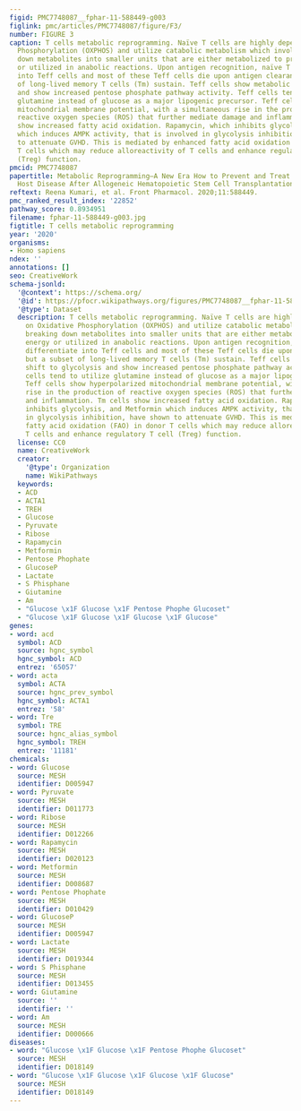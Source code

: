 ```yaml
---
figid: PMC7748087__fphar-11-588449-g003
figlink: pmc/articles/PMC7748087/figure/F3/
number: FIGURE 3
caption: T cells metabolic reprogramming. Naïve T cells are highly dependent on Oxidative
  Phosphorylation (OXPHOS) and utilize catabolic metabolism which involves breaking
  down metabolites into smaller units that are either metabolized to produce energy
  or utilized in anabolic reactions. Upon antigen recognition, naïve T cells differentiate
  into Teff cells and most of these Teff cells die upon antigen clearance, but a subset
  of long-lived memory T cells (Tm) sustain. Teff cells show metabolic shift to glycolysis
  and show increased pentose phosphate pathway activity. Teff cells tend to utilize
  glutamine instead of glucose as a major lipogenic precursor. Teff cells show hyperpolarized
  mitochondrial membrane potential, with a simultaneous rise in the production of
  reactive oxygen species (ROS) that further mediate damage and inflammation. Tm cells
  show increased fatty acid oxidation. Rapamycin, which inhibits glycolysis, and Metformin
  which induces AMPK activity, that is involved in glycolysis inhibition, have shown
  to attenuate GVHD. This is mediated by enhanced fatty acid oxidation (FAO) in donor
  T cells which may reduce alloreactivity of T cells and enhance regulatory T cell
  (Treg) function.
pmcid: PMC7748087
papertitle: Metabolic Reprogramming—A New Era How to Prevent and Treat Graft Versus
  Host Disease After Allogeneic Hematopoietic Stem Cell Transplantation Has Begun.
reftext: Reena Kumari, et al. Front Pharmacol. 2020;11:588449.
pmc_ranked_result_index: '22852'
pathway_score: 0.8934951
filename: fphar-11-588449-g003.jpg
figtitle: T cells metabolic reprogramming
year: '2020'
organisms:
- Homo sapiens
ndex: ''
annotations: []
seo: CreativeWork
schema-jsonld:
  '@context': https://schema.org/
  '@id': https://pfocr.wikipathways.org/figures/PMC7748087__fphar-11-588449-g003.html
  '@type': Dataset
  description: T cells metabolic reprogramming. Naïve T cells are highly dependent
    on Oxidative Phosphorylation (OXPHOS) and utilize catabolic metabolism which involves
    breaking down metabolites into smaller units that are either metabolized to produce
    energy or utilized in anabolic reactions. Upon antigen recognition, naïve T cells
    differentiate into Teff cells and most of these Teff cells die upon antigen clearance,
    but a subset of long-lived memory T cells (Tm) sustain. Teff cells show metabolic
    shift to glycolysis and show increased pentose phosphate pathway activity. Teff
    cells tend to utilize glutamine instead of glucose as a major lipogenic precursor.
    Teff cells show hyperpolarized mitochondrial membrane potential, with a simultaneous
    rise in the production of reactive oxygen species (ROS) that further mediate damage
    and inflammation. Tm cells show increased fatty acid oxidation. Rapamycin, which
    inhibits glycolysis, and Metformin which induces AMPK activity, that is involved
    in glycolysis inhibition, have shown to attenuate GVHD. This is mediated by enhanced
    fatty acid oxidation (FAO) in donor T cells which may reduce alloreactivity of
    T cells and enhance regulatory T cell (Treg) function.
  license: CC0
  name: CreativeWork
  creator:
    '@type': Organization
    name: WikiPathways
  keywords:
  - ACD
  - ACTA1
  - TREH
  - Glucose
  - Pyruvate
  - Ribose
  - Rapamycin
  - Metformin
  - Pentose Phophate
  - GlucoseP
  - Lactate
  - S Phisphane
  - Giutamine
  - Am
  - "Glucose \x1F Glucose \x1F Pentose Phophe Glucoset"
  - "Glucose \x1F Glucose \x1F Glucose \x1F Glucose"
genes:
- word: acd
  symbol: ACD
  source: hgnc_symbol
  hgnc_symbol: ACD
  entrez: '65057'
- word: acta
  symbol: ACTA
  source: hgnc_prev_symbol
  hgnc_symbol: ACTA1
  entrez: '58'
- word: Tre
  symbol: TRE
  source: hgnc_alias_symbol
  hgnc_symbol: TREH
  entrez: '11181'
chemicals:
- word: Glucose
  source: MESH
  identifier: D005947
- word: Pyruvate
  source: MESH
  identifier: D011773
- word: Ribose
  source: MESH
  identifier: D012266
- word: Rapamycin
  source: MESH
  identifier: D020123
- word: Metformin
  source: MESH
  identifier: D008687
- word: Pentose Phophate
  source: MESH
  identifier: D010429
- word: GlucoseP
  source: MESH
  identifier: D005947
- word: Lactate
  source: MESH
  identifier: D019344
- word: S Phisphane
  source: MESH
  identifier: D013455
- word: Giutamine
  source: ''
  identifier: ''
- word: Am
  source: MESH
  identifier: D000666
diseases:
- word: "Glucose \x1F Glucose \x1F Pentose Phophe Glucoset"
  source: MESH
  identifier: D018149
- word: "Glucose \x1F Glucose \x1F Glucose \x1F Glucose"
  source: MESH
  identifier: D018149
---
```

